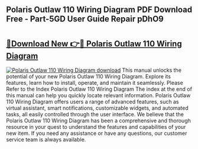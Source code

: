 ## Polaris Outlaw 110 Wiring Diagram PDF Download Free - Part-5GD User Guide Repair pDhO9

# <h2><a href="http://dfmdh1.blite.top/?on=Polaris+Outlaw+110+Wiring+Diagram">🔗Download New 👉🔴 Polaris Outlaw 110 Wiring Diagram</a></h2>

[![Polaris Outlaw 110 Wiring Diagram download](https://i.imgur.com/lujVjoI.png)](http://dfmdh1.blite.top/?on=Polaris+Outlaw+110+Wiring+Diagram)
This manual unlocks the potential of your new Polaris Outlaw 110 Wiring Diagram. Explore its features, learn how to install, operate, and maintain it seamlessly. Please Refer to the Index Polaris Outlaw 110 Wiring Diagram The index at the end of this manual can help you quickly locate relevant information. Polaris Outlaw 110 Wiring Diagram offers users a range of advanced features, such as virtual assistant, smart notifications, customizable widgets, and automated tasks, all easily controlled through the user interface. We believe that the Polaris Outlaw 110 Wiring Diagram has been a comprehensive and thorough resource in your quest to understand the features and capabilities of your new item. If you need any assistance or have any questions, our customer service team is always available.
